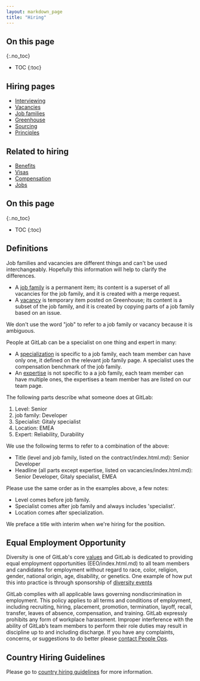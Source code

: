 ```yaml
---
layout: markdown_page
title: "Hiring"
---
```


## On this page
{:.no_toc}

- TOC
{:toc}

## Hiring pages

- [Interviewing](https://github.com/isamu-isozaki/teamai_test/tree/master/hiring/interviewing/index.html.md/index.html.md)
- [Vacancies](https://github.com/isamu-isozaki/teamai_test/tree/master/hiring/vacancies/index.html.md/index.html.md)
- [Job families](https://github.com/isamu-isozaki/teamai_test/tree/master/hiring/job-families/index.html.md)
- [Greenhouse](https://github.com/isamu-isozaki/teamai_test/tree/master/hiring/greenhouse/index.html.md)
- [Sourcing](https://github.com/isamu-isozaki/teamai_test/tree/master/hiring/sourcing/index.html.md/index.html.md)
- [Principles](https://github.com/isamu-isozaki/teamai_test/tree/master/hiring/principles/index.html.md/index.html.md)

## Related to hiring

- [Benefits](https://github.com/isamu-isozaki/teamai_test/tree/master/benefits/index.html.md/index.html.md)
- [Visas](https://github.com/isamu-isozaki/teamai_test/tree/master/people-operations/visas/index.html.md/index.html.md)
- [Compensation](https://github.com/isamu-isozaki/teamai_test/tree/master/people-operations/global-compensation/index.html.md/index.html.md)
- [Jobs](/jobs/index.html.md/index.html.md)

## On this page
{:.no_toc}

- TOC
{:toc}

## Definitions

Job families and vacancies are different things and can't be used interchangeably. Hopefully this information will help to clarify the differences.

- A [job family](/job-families/index.html.md) is a permanent item; its content is a superset of all vacancies for the job family, and it is created with a merge request.
- A [vacancy](https://github.com/isamu-isozaki/teamai_test/tree/master/hiring/vacancies/index.html.md/index.html.md) is temporary item posted on Greenhouse; its content is a subset of the job family, and it is created by copying parts of a job family based on an issue.

We don't use the word "job" to refer to a job family or vacancy because it is ambiguous.

People at GitLab can be a specialist on one thing and expert in many:

- A [specialization](/team/structure/#specialist/index.html.md) is specific to a job family, each team member can have only one, it defined on the relevant job family page. A specialist uses the compensation benchmark of the job family.
- An [expertise](/team/structure/#expert/index.html.md) is not specific to a a job family, each team member can have multiple ones, the expertises a team member has are listed on our team page.

The following parts describe what someone does at GitLab:

1. Level: Senior
1. job family: Developer
1. Specialist: Gitaly specialist
1. Location: EMEA
1. Expert: Reliability, Durability

We use the following terms to refer to a combination of the above:

- Title (level and job family, listed on the contract/index.html.md): Senior Developer
- Headline (all parts except expertise, listed on vacancies/index.html.md): Senior Developer, Gitaly specialist, EMEA

Please use the same order as in the examples above, a few notes:

- Level comes before job family.
- Specialist comes after job family and always includes 'specialist'.
- Location comes after specialization.

We preface a title with interim when we're hiring for the position.

## Equal Employment Opportunity

 Diversity is one of GitLab's core [values](https://github.com/isamu-isozaki/teamai_test/tree/master/values/index.html.md) and
 GitLab is dedicated to providing equal employment opportunities (EEO/index.html.md) to all team members
 and candidates for employment without regard to race, color, religion, gender,
 national origin, age, disability, or genetics. One example of how put this into practice
 is through sponsorship of [diversity events](/2016/03/24/sponsorship-update/index.html.md/index.html.md)

 GitLab complies with all applicable laws governing nondiscrimination in employment. This policy applies to all terms and conditions of employment, including recruiting, hiring, placement, promotion, termination, layoff, recall, transfer,
 leaves of absence, compensation, and training. GitLab expressly prohibits any form of workplace harassment.
 Improper interference with the ability of GitLab’s team members to perform their role duties
 may result in discipline up to and including discharge. If you have any complaints, concerns,
 or suggestions to do better please [contact People Ops](https://github.com/isamu-isozaki/teamai_test/tree/master/people-operations/#reach-peopleops/index.html.md).

## Country Hiring Guidelines

Please go to [country hiring guidelines](/jobs/faq/#country-hiring-guidelines/index.html.md) for more information.
